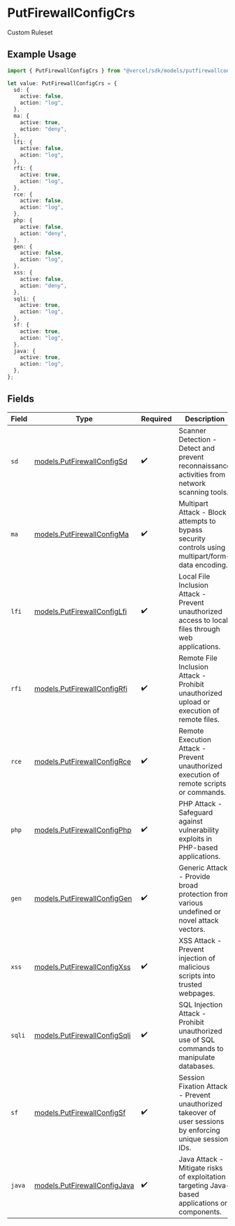 # PutFirewallConfigCrs

Custom Ruleset

## Example Usage

```typescript
import { PutFirewallConfigCrs } from "@vercel/sdk/models/putfirewallconfigop.js";

let value: PutFirewallConfigCrs = {
  sd: {
    active: false,
    action: "log",
  },
  ma: {
    active: true,
    action: "deny",
  },
  lfi: {
    active: false,
    action: "log",
  },
  rfi: {
    active: true,
    action: "log",
  },
  rce: {
    active: false,
    action: "log",
  },
  php: {
    active: false,
    action: "deny",
  },
  gen: {
    active: false,
    action: "log",
  },
  xss: {
    active: false,
    action: "deny",
  },
  sqli: {
    active: true,
    action: "log",
  },
  sf: {
    active: true,
    action: "log",
  },
  java: {
    active: true,
    action: "log",
  },
};
```

## Fields

| Field                                                                                                     | Type                                                                                                      | Required                                                                                                  | Description                                                                                               |
| --------------------------------------------------------------------------------------------------------- | --------------------------------------------------------------------------------------------------------- | --------------------------------------------------------------------------------------------------------- | --------------------------------------------------------------------------------------------------------- |
| `sd`                                                                                                      | [models.PutFirewallConfigSd](../models/putfirewallconfigsd.md)                                            | :heavy_check_mark:                                                                                        | Scanner Detection - Detect and prevent reconnaissance activities from network scanning tools.             |
| `ma`                                                                                                      | [models.PutFirewallConfigMa](../models/putfirewallconfigma.md)                                            | :heavy_check_mark:                                                                                        | Multipart Attack - Block attempts to bypass security controls using multipart/form-data encoding.         |
| `lfi`                                                                                                     | [models.PutFirewallConfigLfi](../models/putfirewallconfiglfi.md)                                          | :heavy_check_mark:                                                                                        | Local File Inclusion Attack - Prevent unauthorized access to local files through web applications.        |
| `rfi`                                                                                                     | [models.PutFirewallConfigRfi](../models/putfirewallconfigrfi.md)                                          | :heavy_check_mark:                                                                                        | Remote File Inclusion Attack - Prohibit unauthorized upload or execution of remote files.                 |
| `rce`                                                                                                     | [models.PutFirewallConfigRce](../models/putfirewallconfigrce.md)                                          | :heavy_check_mark:                                                                                        | Remote Execution Attack - Prevent unauthorized execution of remote scripts or commands.                   |
| `php`                                                                                                     | [models.PutFirewallConfigPhp](../models/putfirewallconfigphp.md)                                          | :heavy_check_mark:                                                                                        | PHP Attack - Safeguard against vulnerability exploits in PHP-based applications.                          |
| `gen`                                                                                                     | [models.PutFirewallConfigGen](../models/putfirewallconfiggen.md)                                          | :heavy_check_mark:                                                                                        | Generic Attack - Provide broad protection from various undefined or novel attack vectors.                 |
| `xss`                                                                                                     | [models.PutFirewallConfigXss](../models/putfirewallconfigxss.md)                                          | :heavy_check_mark:                                                                                        | XSS Attack - Prevent injection of malicious scripts into trusted webpages.                                |
| `sqli`                                                                                                    | [models.PutFirewallConfigSqli](../models/putfirewallconfigsqli.md)                                        | :heavy_check_mark:                                                                                        | SQL Injection Attack - Prohibit unauthorized use of SQL commands to manipulate databases.                 |
| `sf`                                                                                                      | [models.PutFirewallConfigSf](../models/putfirewallconfigsf.md)                                            | :heavy_check_mark:                                                                                        | Session Fixation Attack - Prevent unauthorized takeover of user sessions by enforcing unique session IDs. |
| `java`                                                                                                    | [models.PutFirewallConfigJava](../models/putfirewallconfigjava.md)                                        | :heavy_check_mark:                                                                                        | Java Attack - Mitigate risks of exploitation targeting Java-based applications or components.             |